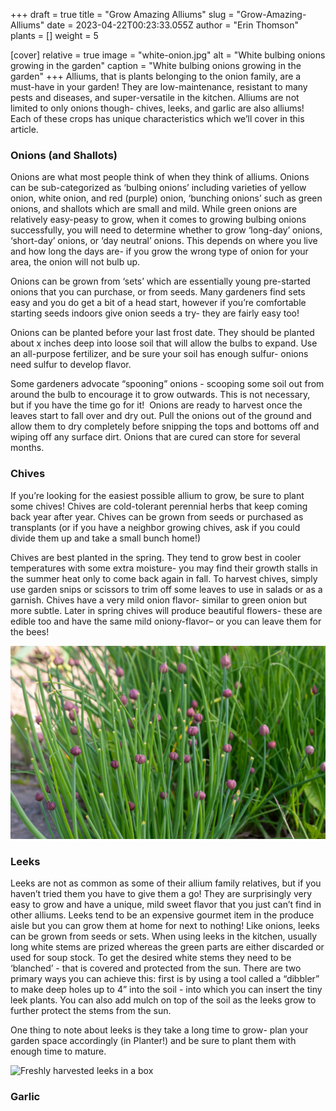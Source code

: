 +++
draft = true
title = "Grow Amazing Alliums"
slug = "Grow-Amazing-Alliums"
date = 2023-04-22T00:23:33.055Z
author = "Erin Thomson"
plants = []
weight = 5

[cover]
relative = true
image = "white-onion.jpg"
alt = "White bulbing onions growing in the garden"
caption = "White bulbing onions growing in the garden"
+++
Alliums, that is plants belonging to the onion family, are a must-have in your garden! They are low-maintenance, resistant to many pests and diseases, and super-versatile in the kitchen. Alliums are not limited to only onions though- chives, leeks, and garlic are also alliums! Each of these crops has unique characteristics which we’ll cover in this article.

### Onions (and Shallots)

Onions are what most people think of when they think of alliums. Onions can be sub-categorized as ‘bulbing onions’ including varieties of yellow onion, white onion, and red (purple) onion, ‘bunching onions’ such as green onions, and shallots which are small and mild. While green onions are relatively easy-peasy to grow, when it comes to growing bulbing onions successfully, you will need to determine whether to grow ‘long-day’ onions, ‘short-day’ onions, or ‘day neutral’ onions. This depends on where you live and how long the days are- if you grow the wrong type of onion for your area, the onion will not bulb up.

Onions can be grown from ‘sets’ which are essentially young pre-started onions that you can purchase, or from seeds. Many gardeners find sets easy and you do get a bit of a head start, however if you’re comfortable starting seeds indoors give onion seeds a try- they are fairly easy too!

Onions can be planted before your last frost date. They should be planted about x inches deep into loose soil that will allow the bulbs to expand. Use an all-purpose fertilizer, and be sure your soil has enough sulfur- onions need sulfur to develop flavor.

Some gardeners advocate “spooning” onions - scooping some soil out from around the bulb to encourage it to grow outwards. This is not necessary, but if you have the time go for it!  Onions are ready to harvest once the leaves start to fall over and dry out. Pull the onions out of the ground and allow them to dry completely before snipping the tops and bottoms off and wiping off any surface dirt. Onions that are cured can store for several months.

### Chives

If you’re looking for the easiest possible allium to grow, be sure to plant some chives! Chives are cold-tolerant perennial herbs that keep coming back year after year. Chives can be grown from seeds or purchased as transplants (or if you have a neighbor growing chives, ask if you could divide them up and take a small bunch home!)

Chives are best planted in the spring. They tend to grow best in cooler temperatures with some extra moisture- you may find their growth stalls in the summer heat only to come back again in fall. To harvest chives, simply use garden snips or scissors to trim off some leaves to use in salads or as a garnish. Chives have a very mild onion flavor- similar to green onion but more subtle. Later in spring chives will produce beautiful flowers- these are edible too and have the same mild oniony-flavor– or you can leave them for the bees!

![Chive plants with small flower buds](flowering-chives.jpg)

### Leeks

Leeks are not as common as some of their allium family relatives, but if you haven’t tried them you have to give them a go! They are surprisingly very easy to grow and have a unique, mild sweet flavor that you just can’t find in other alliums. Leeks tend to be an expensive gourmet item in the produce aisle but you can grow them at home for next to nothing! Like onions, leeks can be grown from seeds or sets. When using leeks in the kitchen, usually long white stems are prized whereas the green parts are either discarded or used for soup stock. To get the desired white stems they need to be ‘blanched’ - that is covered and protected from the sun. There are two primary ways you can achieve this: first is by using a tool called a “dibbler” to make deep holes up to 4” into the soil - into which you can insert the tiny leek plants. You can also add mulch on top of the soil as the leeks grow to further protect the stems from the sun.

One thing to note about leeks is they take a long time to grow- plan your garden space accordingly (in Planter!) and be sure to plant them with enough time to mature.

![Freshly harvested leeks in a box](leeks.jpg)

### Garlic